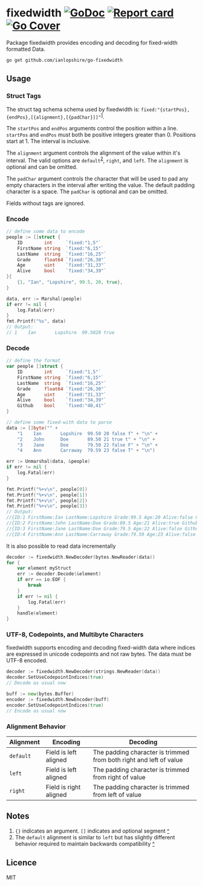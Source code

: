# fixedwidth [![GoDoc](https://godoc.org/github.com/ianlopshire/go-fixedwidth?status.svg)](http://godoc.org/github.com/ianlopshire/go-fixedwidth) [![Report card](https://goreportcard.com/badge/github.com/ianlopshire/go-fixedwidth)](https://goreportcard.com/report/github.com/ianlopshire/go-fixedwidth) [![Go Cover](http://gocover.io/_badge/github.com/ianlopshire/go-fixedwidth)](http://gocover.io/github.com/ianlopshire/go-fixedwidth)

Package fixedwidth provides encoding and decoding for fixed-width formatted Data.

`go get github.com/ianlopshire/go-fixedwidth`

## Usage

### Struct Tags

The struct tag schema schema used by fixedwidth is: `fixed:"{startPos},{endPos},[{alignment},[{padChar}]]"`<sup id="a1">[1](#f1)</sup>.

The `startPos` and `endPos` arguments control the position within a line. `startPos` and `endPos` must both be positive integers greater than 0. Positions start at 1. The interval is inclusive. 

The `alignment` argument controls the alignment of the value within it's interval. The valid options are `default`<sup id="a2">[2](#f2)</sup>, `right`, and `left`. The `alignment` is optional and can be omitted.

The `padChar` argument controls the character that will be used to pad any empty characters in the interval after writing the value. The default padding character is a space. The `padChar` is optional and can be omitted.

Fields without tags are ignored.

### Encode
```go
// define some data to encode
people := []struct {
    ID        int     `fixed:"1,5"`
    FirstName string  `fixed:"6,15"`
    LastName  string  `fixed:"16,25"`
    Grade     float64 `fixed:"26,30"`
    Age       uint    `fixed:"31,33"`
    Alive     bool    `fixed:"34,39"`
}{
    {1, "Ian", "Lopshire", 99.5, 20, true},
}

data, err := Marshal(people)
if err != nil {
    log.Fatal(err)
}
fmt.Printf("%s", data)
// Output:
// 1    Ian       Lopshire  99.5020 true
```

### Decode
```go
// define the format
var people []struct {
    ID        int     `fixed:"1,5"`
    FirstName string  `fixed:"6,15"`
    LastName  string  `fixed:"16,25"`
    Grade     float64 `fixed:"26,30"`
    Age       uint    `fixed:"31,33"`
    Alive     bool    `fixed:"34,39"`
    Github    bool    `fixed:"40,41"`
}

// define some fixed-with data to parse
data := []byte("" +
    "1    Ian       Lopshire  99.50 20 false f" + "\n" +
    "2    John      Doe       89.50 21 true t" + "\n" +
    "3    Jane      Doe       79.50 22 false F" + "\n" +
    "4    Ann       Carraway  79.59 23 false T" + "\n")

err := Unmarshal(data, &people)
if err != nil {
    log.Fatal(err)
}

fmt.Printf("%+v\n", people[0])
fmt.Printf("%+v\n", people[1])
fmt.Printf("%+v\n", people[2])
fmt.Printf("%+v\n", people[3])
// Output:
//{ID:1 FirstName:Ian LastName:Lopshire Grade:99.5 Age:20 Alive:false Github:false}
//{ID:2 FirstName:John LastName:Doe Grade:89.5 Age:21 Alive:true Github:true}
//{ID:3 FirstName:Jane LastName:Doe Grade:79.5 Age:22 Alive:false Github:false}
//{ID:4 FirstName:Ann LastName:Carraway Grade:79.59 Age:23 Alive:false Github:true}
```

It is also possible to read data incrementally

```go
decoder := fixedwidth.NewDecoder(bytes.NewReader(data))
for {
    var element myStruct
    err := decoder.Decode(&element)
    if err == io.EOF {
        break
    }
    if err != nil {
        log.Fatal(err)
    }
    handle(element)
}
```

### UTF-8, Codepoints, and Multibyte Characters

fixedwidth supports encoding and decoding fixed-width data where indices are expressed in
unicode codepoints and not raw bytes. The data must be UTF-8 encoded.

```go
decoder := fixedwidth.NewDecoder(strings.NewReader(data))
decoder.SetUseCodepointIndices(true)
// Decode as usual now
```


```go
buff := new(bytes.Buffer)
encoder := fixedwidth.NewEncoder(buff)
encoder.SetUseCodepointIndices(true)
// Encode as usual now
```

### Alignment Behavior

| Alignment | Encoding | Decoding |
| --------- | -------- | -------- |
| `default` | Field is left aligned | The padding character is trimmed from both right and left of value |
| `left` | Field is left aligned | The padding character is trimmed from right of value |
| `right` | Field is right aligned | The padding character is trimmed from left of value |

## Notes
1. <span id="f1">`{}` indicates an argument. `[]` indicates and optional segment [^](#a1)</span>
2. <span id="f2">The `default` alignment is similar to `left` but has slightly different behavior required to maintain backwards compatibility [^](#a2)</span> 

## Licence
MIT

